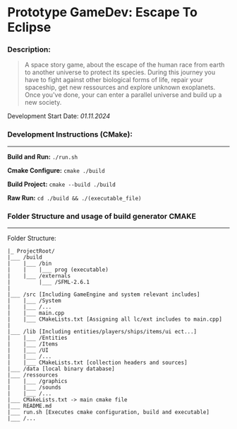 # Prototype GameDev: Escape To Eclipse

### Description:
> A space story game, about the escape of the human race from earth to another universe to protect its species. During this journey you have to fight against other biological forms of life, repair your spaceship, get new ressources and explore unknown exoplanets. Once you've done, your can enter a parallel universe and build up a new society.


Development Start Date: *01.11.2024*


### Development Instructions (CMake):
---
**Build and Run:** ```./run.sh```

**Cmake Configure:** ```cmake ./build```

**Build Project:** ```cmake --build ./build```

**Raw Run:** ```cd ./build && ./(executable_file)```

### Folder Structure and usage of build generator CMAKE
---
Folder Structure:
```
|_ ProjectRoot/
|___ /build
|    |___ /bin
|    |    |___ prog (executable)
|    |___ /externals
|         |___ /SFML-2.6.1
|
|___ /src [Including GameEngine and system relevant includes]
|    |___ /System
|    |___ /...
|    |___ main.cpp
|    |___ CMakeLists.txt [Assigning all lc/ext includes to main.cpp]
|
|___ /lib [Including entities/players/ships/items/ui ect...]
|    |___ /Entities
|    |___ /Items
|    |___ /UI
|    |___ /...
|    |___ CMakeLists.txt [collection headers and sources]
|___ /data [local binary database]
|___ /ressources
|    |___ /graphics
|    |___ /sounds
|    |___ /...
|___ CMakeLists.txt -> main cmake file
|___ README.md
|___ run.sh [Executes cmake configuration, build and executable]
|___ /...

```
